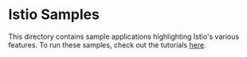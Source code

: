 # Istio Samples

This directory contains sample applications highlighting Istio's various
features. To run these samples, check out the tutorials [here](https://istio.io/docs/guides/).

